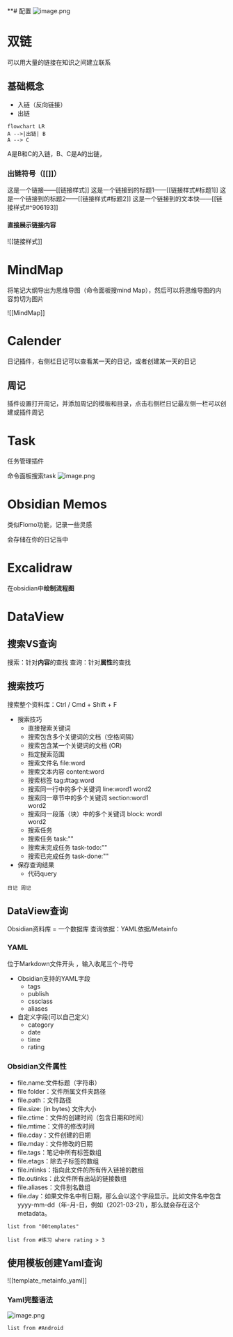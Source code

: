 **# 配置
![image.png](https://zjmantou-drawingbed.oss-cn-hangzhou.aliyuncs.com/picture/ob.png)
# 双链
可以用大量的链接在知识之间建立联系
## 基础概念
- 入链（反向链接）
- 出链
```mermaid
flowchart LR
A -->|出链| B
A --> C
```
A是B和C的入链，B、C是A的出链，
### 出链符号（[[]]）
这是一个链接——[[链接样式]]
这是一个链接到的标题1——[[链接样式#标题1]]
这是一个链接到的标题2——[[链接样式#标题2]]
这是一个链接到的文本快——[[链接样式#^906193]]
#### 直接展示链接内容
![[链接样式]]


# MindMap
将笔记大纲导出为思维导图（命令面板搜mind Map），然后可以将思维导图的内容剪切为图片

![[MindMap]]

# Calender
日记插件，右侧栏日记可以查看某一天的日记，或者创建某一天的日记

## 周记
插件设置打开周记，并添加周记的模板和目录，点击右侧栏日记最左侧一栏可以创建或插件周记

# Task

 任务管理插件

命令面板搜索task
![image.png](https://zjmantou-drawingbed.oss-cn-hangzhou.aliyuncs.com/picture/202307281755692.png)

# Obsidian Memos

类似Flomo功能，记录一些灵感

会存储在你的日记当中

# Excalidraw

在obsidian中**绘制流程图**

# DataView

## 搜索VS查询

搜索：针对**内容**的查找
查询：针对**属性**的查找

## 搜索技巧
搜索整个资料库：Ctrl / Cmd + Shift + F 
- 搜索技巧
	- ﻿直接搜索关键词
	- ﻿搜索包含多个关键词的文档（空格间隔）
	- ﻿搜索包含某一个关键词的文档 (OR)
	- ﻿指定搜索范围
	- ﻿搜索文件名 file:word
	- ﻿搜索文本内容 content:word
	- ﻿搜索标签 tag:#tag:word
	- ﻿搜索同一行中的多个关键词 line:word1 word2
	- ﻿搜索同一章节中的多个关键词 section:word1  
	    word2
	- ﻿搜索同一段落（块）中的多个关键词 block: wordl  
	    word2
	- ﻿搜索任务
	- ﻿搜索任务 task:""
	- ﻿搜索末完成任务 task-todo:""
	- ﻿搜索已完成任务 task-done:""
- 保存查询结果
	- 代码query
```query
日记 周记
```

## DataView查询

Obsidian资料库 = 一个数据库
查询依据：YAML依据/Metainfo

### YAML
位于Markdown文件开头 ，输入收尾三个-符号

- Obsidian支持的YAML字段
	- tags
	- publish
	- cssclass
	- aliases
- 自定义字段(可以自己定义)
	- category
	- date
	- time
	- rating

### Obsidian文件属性
- ﻿file.name:文件标题（字符串）
- ﻿file folder：文件所属文件夹路径
- ﻿file.path：文件路径
- ﻿﻿file.size: (in bytes) 文件大小
- ﻿file.ctime：文件的创建时间（包含日期和时间）
- ﻿file.mtime：文件的修改时间
- ﻿file.cday：文件创建的日期
- ﻿file.mday：文件修改的日期
- ﻿file.tags：笔记中所有标签数组
- ﻿file.etags：除去子标签的数组
- ﻿file.inlinks：指向此文件的所有传入链接的数组
- ﻿fle.outinks：此文件所有出站的链接数组
- ﻿file.aliases：文件别名数组
- ﻿file.day：如果文件名中有日期，那么会以这个字段显示。比如文件名中包含yyyy-mm-dd（年-月-日，例如（2021-03-21），那么就会存在这个 metadata。

```dataview
list from "00templates"
```


```dataview
list from #练习 where rating > 3
```

## 使用模板创建Yaml查询
![[template_metainfo_yaml]]

### Yaml完整语法
![image.png](https://zjmantou-drawingbed.oss-cn-hangzhou.aliyuncs.com/picture/202307281956467.png)

```dataview
list from #Android
```

